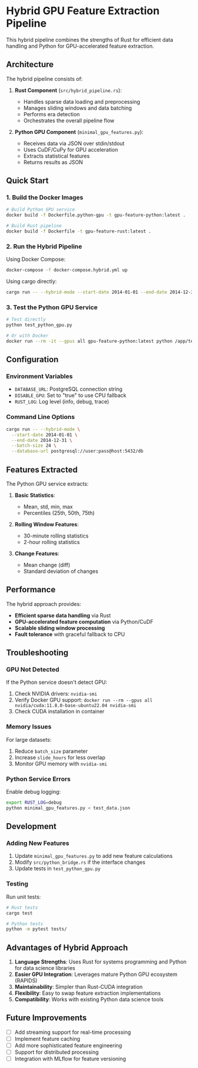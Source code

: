 # Hybrid GPU Feature Extraction Pipeline

This hybrid pipeline combines the strengths of Rust for efficient data handling and Python for GPU-accelerated feature extraction.

## Architecture

The hybrid pipeline consists of:

1. **Rust Component** (`src/hybrid_pipeline.rs`):
   - Handles sparse data loading and preprocessing
   - Manages sliding windows and data batching
   - Performs era detection
   - Orchestrates the overall pipeline flow

2. **Python GPU Component** (`minimal_gpu_features.py`):
   - Receives data via JSON over stdin/stdout
   - Uses CuDF/CuPy for GPU acceleration
   - Extracts statistical features
   - Returns results as JSON

## Quick Start

### 1. Build the Docker Images

```bash
# Build Python GPU service
docker build -f Dockerfile.python-gpu -t gpu-feature-python:latest .

# Build Rust pipeline
docker build -f Dockerfile -t gpu-feature-rust:latest .
```

### 2. Run the Hybrid Pipeline

Using Docker Compose:
```bash
docker-compose -f docker-compose.hybrid.yml up
```

Using cargo directly:
```bash
cargo run -- --hybrid-mode --start-date 2014-01-01 --end-date 2014-12-31
```

### 3. Test the Python GPU Service

```bash
# Test directly
python test_python_gpu.py

# Or with Docker
docker run --rm -it --gpus all gpu-feature-python:latest python /app/test_python_gpu.py
```

## Configuration

### Environment Variables

- `DATABASE_URL`: PostgreSQL connection string
- `DISABLE_GPU`: Set to "true" to use CPU fallback
- `RUST_LOG`: Log level (info, debug, trace)

### Command Line Options

```bash
cargo run -- --hybrid-mode \
  --start-date 2014-01-01 \
  --end-date 2014-12-31 \
  --batch-size 24 \
  --database-url postgresql://user:pass@host:5432/db
```

## Features Extracted

The Python GPU service extracts:

1. **Basic Statistics**:
   - Mean, std, min, max
   - Percentiles (25th, 50th, 75th)

2. **Rolling Window Features**:
   - 30-minute rolling statistics
   - 2-hour rolling statistics

3. **Change Features**:
   - Mean change (diff)
   - Standard deviation of changes

## Performance

The hybrid approach provides:

- **Efficient sparse data handling** via Rust
- **GPU-accelerated feature computation** via Python/CuDF
- **Scalable sliding window processing**
- **Fault tolerance** with graceful fallback to CPU

## Troubleshooting

### GPU Not Detected

If the Python service doesn't detect GPU:

1. Check NVIDIA drivers: `nvidia-smi`
2. Verify Docker GPU support: `docker run --rm --gpus all nvidia/cuda:11.8.0-base-ubuntu22.04 nvidia-smi`
3. Check CUDA installation in container

### Memory Issues

For large datasets:

1. Reduce `batch_size` parameter
2. Increase `slide_hours` for less overlap
3. Monitor GPU memory with `nvidia-smi`

### Python Service Errors

Enable debug logging:
```bash
export RUST_LOG=debug
python minimal_gpu_features.py < test_data.json
```

## Development

### Adding New Features

1. Update `minimal_gpu_features.py` to add new feature calculations
2. Modify `src/python_bridge.rs` if the interface changes
3. Update tests in `test_python_gpu.py`

### Testing

Run unit tests:
```bash
# Rust tests
cargo test

# Python tests
python -m pytest tests/
```

## Advantages of Hybrid Approach

1. **Language Strengths**: Uses Rust for systems programming and Python for data science libraries
2. **Easier GPU Integration**: Leverages mature Python GPU ecosystem (RAPIDS)
3. **Maintainability**: Simpler than Rust-CUDA integration
4. **Flexibility**: Easy to swap feature extraction implementations
5. **Compatibility**: Works with existing Python data science tools

## Future Improvements

- [ ] Add streaming support for real-time processing
- [ ] Implement feature caching
- [ ] Add more sophisticated feature engineering
- [ ] Support for distributed processing
- [ ] Integration with MLflow for feature versioning
